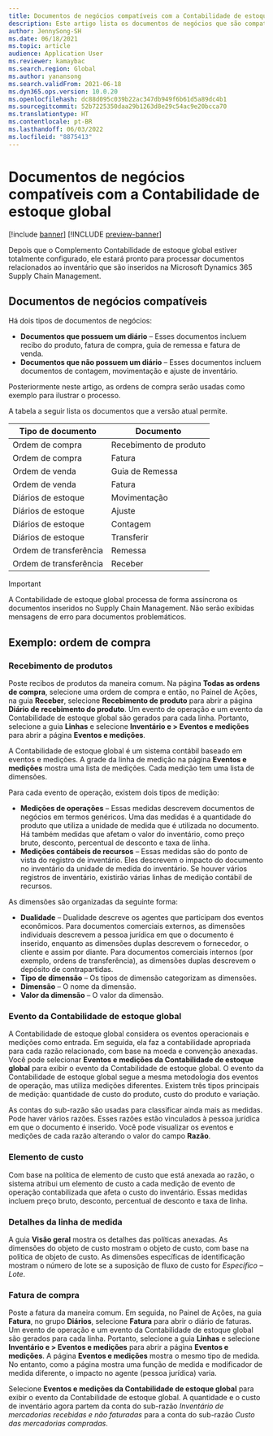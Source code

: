 ```yaml
---
title: Documentos de negócios compatíveis com a Contabilidade de estoque global
description: Este artigo lista os documentos de negócios que são compatíveis com a Contabilidade de estoque global. Ele também fornece um exemplo detalhado para documentos de ordem de compra.
author: JennySong-SH
ms.date: 06/18/2021
ms.topic: article
audience: Application User
ms.reviewer: kamaybac
ms.search.region: Global
ms.author: yanansong
ms.search.validFrom: 2021-06-18
ms.dyn365.ops.version: 10.0.20
ms.openlocfilehash: dc88d095c039b22ac347db949f6b61d5a89dc4b1
ms.sourcegitcommit: 52b7225350daa29b1263d8e29c54ac9e20bcca70
ms.translationtype: HT
ms.contentlocale: pt-BR
ms.lasthandoff: 06/03/2022
ms.locfileid: "8875413"
---
```

# <a name="business-documents-supported-by-global-inventory-accounting"></a>Documentos de negócios compatíveis com a Contabilidade de estoque global

[!include [banner](../includes/banner.md)]
[!INCLUDE [preview-banner](../includes/preview-banner.md)]
<!--KFM: Preview until 4/30/2022 -->

Depois que o Complemento Contabilidade de estoque global estiver totalmente configurado, ele estará pronto para processar documentos relacionados ao inventário que são inseridos na Microsoft Dynamics 365 Supply Chain Management.

## <a name="supported-business-documents"></a>Documentos de negócios compatíveis

Há dois tipos de documentos de negócios:

- **Documentos que possuem um diário** – Esses documentos incluem recibo do produto, fatura de compra, guia de remessa e fatura de venda.
- **Documentos que não possuem um diário** – Esses documentos incluem documentos de contagem, movimentação e ajuste de inventário.

Posteriormente neste artigo, as ordens de compra serão usadas como exemplo para ilustrar o processo.

A tabela a seguir lista os documentos que a versão atual permite.

| Tipo de documento      | Documento        |
|--------------------|-----------------|
| Ordem de compra     | Recebimento de produto |
| Ordem de compra     | Fatura         |
| Ordem de venda        | Guia de Remessa    |
| Ordem de venda        | Fatura         |
| Diários de estoque | Movimentação        |
| Diários de estoque | Ajuste      |
| Diários de estoque | Contagem        |
| Diários de estoque | Transferir        |
| Ordem de transferência     | Remessa        |
| Ordem de transferência     | Receber         |

> [!IMPORTANT]
> A Contabilidade de estoque global processa de forma assíncrona os documentos inseridos no Supply Chain Management. Não serão exibidas mensagens de erro para documentos problemáticos.

## <a name="example-purchase-order"></a>Exemplo: ordem de compra

### <a name="product-receipt"></a>Recebimento de produtos

Poste recibos de produtos da maneira comum. Na página **Todas as ordens de compra**, selecione uma ordem de compra e então, no Painel de Ações, na guia **Receber**, selecione **Recebimento de produto** para abrir a página **Diário de recebimento do produto**. Um evento de operação e um evento da Contabilidade de estoque global são gerados para cada linha. Portanto, selecione a guia **Linhas** e selecione **Inventário e \> Eventos e medições** para abrir a página **Eventos e medições**.

A Contabilidade de estoque global é um sistema contábil baseado em eventos e medições. A grade da linha de medição na página **Eventos e medições** mostra uma lista de medições. Cada medição tem uma lista de dimensões.

Para cada evento de operação, existem dois tipos de medição:

- **Medições de operações** – Essas medidas descrevem documentos de negócios em termos genéricos. Uma das medidas é a quantidade do produto que utiliza a unidade de medida que é utilizada no documento. Há também medidas que afetam o valor do inventário, como preço bruto, desconto, percentual de desconto e taxa de linha.
- **Medições contábeis de recursos** – Essas medidas são do ponto de vista do registro de inventário. Eles descrevem o impacto do documento no inventário da unidade de medida do inventário. Se houver vários registros de inventário, existirão várias linhas de medição contábil de recursos.

As dimensões são organizadas da seguinte forma:

- **Dualidade** – Dualidade descreve os agentes que participam dos eventos econômicos. Para documentos comerciais externos, as dimensões individuais descrevem a pessoa jurídica em que o documento é inserido, enquanto as dimensões duplas descrevem o fornecedor, o cliente e assim por diante. Para documentos comerciais internos (por exemplo, ordens de transferência), as dimensões duplas descrevem o depósito de contrapartidas.
- **Tipo de dimensão** – Os tipos de dimensão categorizam as dimensões.
- **Dimensão** – O nome da dimensão.
- **Valor da dimensão** – O valor da dimensão.

### <a name="global-inventory-accounting-event"></a>Evento da Contabilidade de estoque global

A Contabilidade de estoque global considera os eventos operacionais e medições como entrada. Em seguida, ela faz a contabilidade apropriada para cada razão relacionado, com base na moeda e convenção anexadas. Você pode selecionar **Eventos e medições da Contabilidade de estoque global** para exibir o evento da Contabilidade de estoque global. O evento da Contabilidade de estoque global segue a mesma metodologia dos eventos de operação, mas utiliza medições diferentes. Existem três tipos principais de medição: quantidade de custo do produto, custo do produto e variação.

As contas do sub-razão são usadas para classificar ainda mais as medidas. Pode haver vários razões. Esses razões estão vinculados à pessoa jurídica em que o documento é inserido. Você pode visualizar os eventos e medições de cada razão alterando o valor do campo **Razão**.

### <a name="cost-element"></a>Elemento de custo

Com base na política de elemento de custo que está anexada ao razão, o sistema atribui um elemento de custo a cada medição de evento de operação contabilizada que afeta o custo do inventário. Essas medidas incluem preço bruto, desconto, percentual de desconto e taxa de linha.

### <a name="measurement-line-details"></a>Detalhes da linha de medida

A guia **Visão geral** mostra os detalhes das políticas anexadas. As dimensões do objeto de custo mostram o objeto de custo, com base na política de objeto de custo. As dimensões específicas de identificação mostram o número de lote se a suposição de fluxo de custo for *Específico – Lote*.

### <a name="purchase-invoice"></a>Fatura de compra

Poste a fatura da maneira comum. Em seguida, no Painel de Ações, na guia **Fatura**, no grupo **Diários**, selecione **Fatura** para abrir o diário de faturas. Um evento de operação e um evento da Contabilidade de estoque global são gerados para cada linha. Portanto, selecione a guia **Linhas** e selecione **Inventário e \> Eventos e medições** para abrir a página **Eventos e medições**. A página **Eventos e medições** mostra o mesmo tipo de medida. No entanto, como a página mostra uma função de medida e modificador de medida diferente, o impacto no agente (pessoa jurídica) varia.

Selecione **Eventos e medições da Contabilidade de estoque global** para exibir o evento da Contabilidade de estoque global. A quantidade e o custo de inventário agora partem da conta do sub-razão *Inventário de mercadorias recebidas e não faturadas* para a conta do sub-razão *Custo das mercadorias compradas*.

